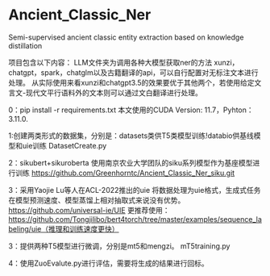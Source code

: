 # Ancient_Classic_Ner
Semi-supervised ancient classic entity extraction based on knowledge distillation

项目包含以下内容：
LLM文件夹为调用各种大模型获取ner的方法
xunzi，chatgpt，spark，chatglm以及古籍翻译的api，可以自行配置对无标注文本进行处理。
从实际使用来看xunzi和chatgpt3.5的效果要优于其他两个，若使用给定文言文-现代文平行语料外的文本则可以通过文白翻译进行处理。

0：pip install -r requirements.txt
本文使用的CUDA Version: 11.7，Pyhton：3.11.0. 

1:创建两类形式的数据集，分别是：datasets类供T5类模型训练!databio供基线模型和uie训练
DatasetCreate.py 

2：sikubert+sikuroberta 使用南京农业大学团队的siku系列模型作为基座模型进行训练
https://github.com/Greenhorntc/Ancient_Classic_Ner_siku.git

3：采用Yaojie Lu等人在ACL-2022推出的uie
将数据处理为uie格式，生成式任务在模型预测速度、模型蒸馏上相对抽取式来说没有优势。https://github.com/universal-ie/UIE
更推荐使用：https://github.com/Tongjilibo/bert4torch/tree/master/examples/sequence_labeling/uie（推理和训练速度更快）

3：提供两种T5模型进行微调，分别是mt5和mengzi。
mT5training.py 

4：使用ZuoEvalute.py进行评估，需要将生成的结果进行回标。

